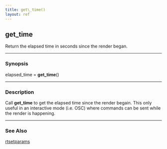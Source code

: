 ```yaml
---
title: get\_time()
layout: ref
---
```


## get\_time

Return the elapsed time in seconds since the render began.

-----

### Synopsis

elapsed\_time = **get\_time**()

-----

### Description

Call **get\_time** to get the elapsed time since the render begain. This only useful in an interactive mode (i.e. OSC) where commands can be sent while the render is happening.

-----

### See Also

[rtsetparams](rtsetparams.html)